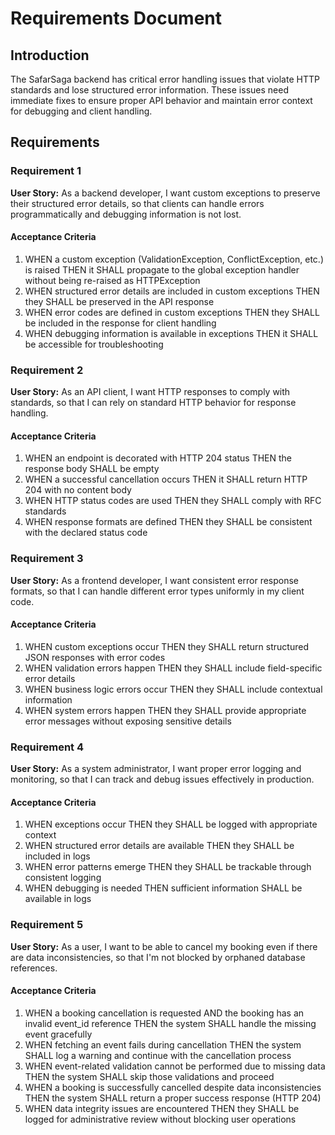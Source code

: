 # Requirements Document

## Introduction

The SafarSaga backend has critical error handling issues that violate HTTP standards and lose structured error information. These issues need immediate fixes to ensure proper API behavior and maintain error context for debugging and client handling.

## Requirements

### Requirement 1

**User Story:** As a backend developer, I want custom exceptions to preserve their structured error details, so that clients can handle errors programmatically and debugging information is not lost.

#### Acceptance Criteria

1. WHEN a custom exception (ValidationException, ConflictException, etc.) is raised THEN it SHALL propagate to the global exception handler without being re-raised as HTTPException
2. WHEN structured error details are included in custom exceptions THEN they SHALL be preserved in the API response
3. WHEN error codes are defined in custom exceptions THEN they SHALL be included in the response for client handling
4. WHEN debugging information is available in exceptions THEN it SHALL be accessible for troubleshooting

### Requirement 2

**User Story:** As an API client, I want HTTP responses to comply with standards, so that I can rely on standard HTTP behavior for response handling.

#### Acceptance Criteria

1. WHEN an endpoint is decorated with HTTP 204 status THEN the response body SHALL be empty
2. WHEN a successful cancellation occurs THEN it SHALL return HTTP 204 with no content body
3. WHEN HTTP status codes are used THEN they SHALL comply with RFC standards
4. WHEN response formats are defined THEN they SHALL be consistent with the declared status code

### Requirement 3

**User Story:** As a frontend developer, I want consistent error response formats, so that I can handle different error types uniformly in my client code.

#### Acceptance Criteria

1. WHEN custom exceptions occur THEN they SHALL return structured JSON responses with error codes
2. WHEN validation errors happen THEN they SHALL include field-specific error details
3. WHEN business logic errors occur THEN they SHALL include contextual information
4. WHEN system errors happen THEN they SHALL provide appropriate error messages without exposing sensitive details

### Requirement 4

**User Story:** As a system administrator, I want proper error logging and monitoring, so that I can track and debug issues effectively in production.

#### Acceptance Criteria

1. WHEN exceptions occur THEN they SHALL be logged with appropriate context
2. WHEN structured error details are available THEN they SHALL be included in logs
3. WHEN error patterns emerge THEN they SHALL be trackable through consistent logging
4. WHEN debugging is needed THEN sufficient information SHALL be available in logs

### Requirement 5

**User Story:** As a user, I want to be able to cancel my booking even if there are data inconsistencies, so that I'm not blocked by orphaned database references.

#### Acceptance Criteria

1. WHEN a booking cancellation is requested AND the booking has an invalid event_id reference THEN the system SHALL handle the missing event gracefully
2. WHEN fetching an event fails during cancellation THEN the system SHALL log a warning and continue with the cancellation process
3. WHEN event-related validation cannot be performed due to missing data THEN the system SHALL skip those validations and proceed
4. WHEN a booking is successfully cancelled despite data inconsistencies THEN the system SHALL return a proper success response (HTTP 204)
5. WHEN data integrity issues are encountered THEN they SHALL be logged for administrative review without blocking user operations